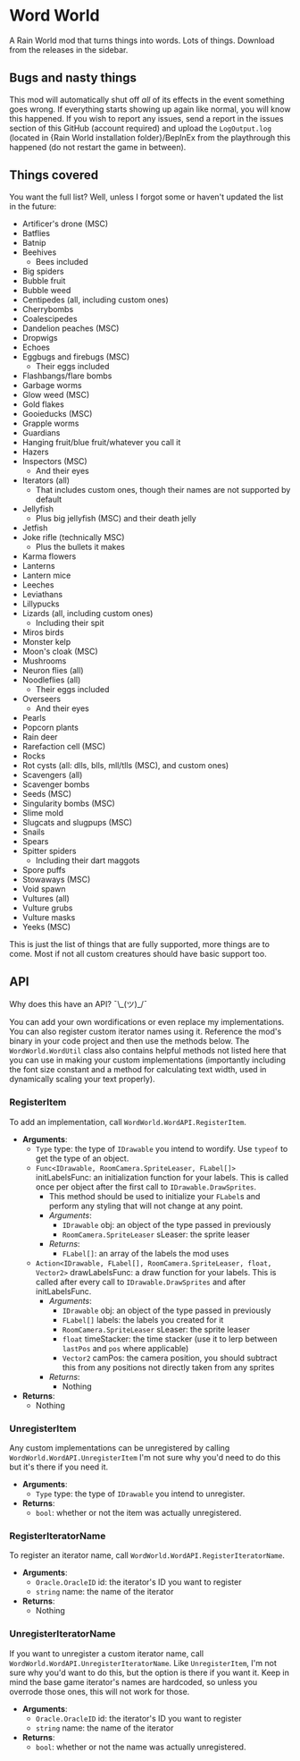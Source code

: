 # Word World
A Rain World mod that turns things into words. Lots of things. Download from the releases in the sidebar.

## Bugs and nasty things
This mod will automatically shut off _all_ of its effects in the event something goes wrong. If everything starts showing up again like normal, you will know this happened. If you wish to report any issues, send a report in the issues section of this GitHub (account required) and upload the `LogOutput.log` (located in {Rain World installation folder}/BepInEx from the playthrough this happened (do not restart the game in between).

## Things covered
You want the full list? Well, unless I forgot some or haven't updated the list in the future:
- Artificer's drone (MSC)
- Batflies
- Batnip
- Beehives
  - Bees included
- Big spiders
- Bubble fruit
- Bubble weed
- Centipedes (all, including custom ones)
- Cherrybombs
- Coalescipedes
- Dandelion peaches (MSC)
- Dropwigs
- Echoes
- Eggbugs and firebugs (MSC)
  - Their eggs included
- Flashbangs/flare bombs
- Garbage worms
- Glow weed (MSC)
- Gold flakes
- Gooieducks (MSC)
- Grapple worms
- Guardians
- Hanging fruit/blue fruit/whatever you call it
- Hazers
- Inspectors (MSC)
  - And their eyes
- Iterators (all)
  - That includes custom ones, though their names are not supported by default
- Jellyfish
  - Plus big jellyfish (MSC) and their death jelly
- Jetfish
- Joke rifle (technically MSC)
  - Plus the bullets it makes
- Karma flowers
- Lanterns
- Lantern mice
- Leeches
- Leviathans
- Lillypucks
- Lizards (all, including custom ones)
  - Including their spit
- Miros birds
- Monster kelp
- Moon's cloak (MSC)
- Mushrooms
- Neuron flies (all)
- Noodleflies (all)
  - Their eggs included
- Overseers
  - And their eyes
- Pearls
- Popcorn plants
- Rain deer
- Rarefaction cell (MSC)
- Rocks
- Rot cysts (all: dlls, blls, mll/tlls (MSC), and custom ones)
- Scavengers (all)
- Scavenger bombs
- Seeds (MSC)
- Singularity bombs (MSC)
- Slime mold
- Slugcats and slugpups (MSC)
- Snails
- Spears
- Spitter spiders
  - Including their dart maggots
- Spore puffs
- Stowaways (MSC)
- Void spawn
- Vultures (all)
- Vulture grubs
- Vulture masks
- Yeeks (MSC)

This is just the list of things that are fully supported, more things are to come. Most if not all custom creatures should have basic support too.

## API
Why does this have an API? ¯\\\_(ツ)\_/¯

You can add your own wordifications or even replace my implementations. You can also register custom iterator names using it. Reference the mod's binary in your code project and then use the methods below. The `WordWorld.WordUtil` class also contains helpful methods not listed here that you can use in making your custom implementations (importantly including the font size constant and a method for calculating text width, used in dynamically scaling your text properly).

### RegisterItem
To add an implementation, call `WordWorld.WordAPI.RegisterItem`.

- **Arguments**:
  - `Type` type: the type of `IDrawable` you intend to wordify. Use `typeof` to get the type of an object.
  - `Func<IDrawable, RoomCamera.SpriteLeaser, FLabel[]>` initLabelsFunc: an initialization function for your labels. This is called once per object after the first call to `IDrawable.DrawSprites`.
    - This method should be used to initialize your `FLabel`s and perform any styling that will not change at any point.
    - _Arguments_:
      - `IDrawable` obj: an object of the type passed in previously
      - `RoomCamera.SpriteLeaser` sLeaser: the sprite leaser
    - _Returns_:
      - `FLabel[]`: an array of the labels the mod uses
  - `Action<IDrawable, FLabel[], RoomCamera.SpriteLeaser, float, Vector2>` drawLabelsFunc: a draw function for your labels. This is called after every call to `IDrawable.DrawSprites` and after initLabelsFunc.
    - _Arguments_:
      - `IDrawable` obj: an object of the type passed in previously
      - `FLabel[]` labels: the labels you created for it
      - `RoomCamera.SpriteLeaser` sLeaser: the sprite leaser
      - `float` timeStacker: the time stacker (use it to lerp between `lastPos` and `pos` where applicable)
      - `Vector2` camPos: the camera position, you should subtract this from any positions not directly taken from any sprites
    - _Returns_:
      - Nothing
- **Returns**:
  - Nothing

### UnregisterItem
Any custom implementations can be unregistered by calling `WordWorld.WordAPI.UnregisterItem` I'm not sure why you'd need to do this but it's there if you need it.

- **Arguments**:
  - `Type` type: the type of `IDrawable` you intend to unregister.
- **Returns**:
  - `bool`: whether or not the item was actually unregistered.

### RegisterIteratorName
To register an iterator name, call `WordWorld.WordAPI.RegisterIteratorName`.

- **Arguments**:
  - `Oracle.OracleID` id: the iterator's ID you want to register
  - `string` name: the name of the iterator
- **Returns**:
  - Nothing

### UnregisterIteratorName
If you want to unregister a custom iterator name, call `WordWorld.WordAPI.UnregisterIteratorName`. Like `UnregisterItem`, I'm not sure why you'd want to do this, but the option is there if you want it. Keep in mind the base game iterator's names are hardcoded, so unless you overrode those ones, this will not work for those.

- **Arguments**:
  - `Oracle.OracleID` id: the iterator's ID you want to register
  - `string` name: the name of the iterator
- **Returns**:
    - `bool`: whether or not the name was actually unregistered.
